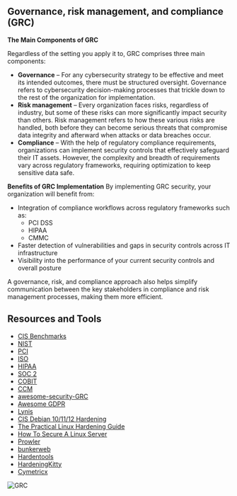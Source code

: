 Governance, risk management, and compliance (GRC)
-------------------------------------------------

**The Main Components of GRC**

Regardless of the setting you apply it to, GRC comprises three main components:

*   **Governance** – For any cybersecurity strategy to be effective and meet its intended outcomes, there must be structured oversight. Governance refers to cybersecurity decision-making processes that trickle down to the rest of the organization for implementation.
*   **Risk management** – Every organization faces risks, regardless of industry, but some of these risks can more significantly impact security than others. Risk management refers to how these various risks are handled, both before they can become serious threats that compromise data integrity and afterward when attacks or data breaches occur.
*   **Compliance** – With the help of regulatory compliance requirements, organizations can implement security controls that effectively safeguard their IT assets. However, the complexity and breadth of requirements vary across regulatory frameworks, requiring optimization to keep sensitive data safe.

**Benefits of GRC Implementation**
By implementing GRC security, your organization will benefit from:
*   Integration of compliance workflows across regulatory frameworks such as:
    *   PCI DSS
    *   HIPAA
    *   CMMC
*   Faster detection of vulnerabilities and gaps in security controls across IT infrastructure
*   Visibility into the performance of your current security controls and overall posture

A governance, risk, and compliance approach also helps simplify communication between the key stakeholders in compliance and risk management processes, making them more efficient.

Resources and Tools
-------------------
- [CIS Benchmarks](https://www.cisecurity.org/cis-benchmarks)
- [NIST](https://www.nist.gov/)
- [PCI](https://www.pcisecuritystandards.org/)
- [ISO](https://www.iso.org/standards.html)
- [HIPAA](https://www.hhs.gov/hipaa/index.html)
- [SOC 2](https://secureframe.com/hub/soc-2/what-is-soc-2)
- [COBIT](https://www.isaca.org/resources/cobit)
- [CCM](https://cloudsecurityalliance.org/research/cloud-controls-matrix)
- [awesome-security-GRC](https://github.com/Arudjreis/awesome-security-GRC)
- [Awesome GDPR](https://github.com/bakke92/awesome-gdpr)
- [Lynis](https://github.com/CISOfy/lynis)
- [CIS Debian 10/11/12 Hardening](https://github.com/ovh/debian-cis)
- [The Practical Linux Hardening Guide](https://github.com/trimstray/the-practical-linux-hardening-guide)
- [How To Secure A Linux Server](https://github.com/imthenachoman/How-To-Secure-A-Linux-Server)
- [Prowler](https://github.com/prowler-cloud/prowler)
- [bunkerweb](https://github.com/bunkerity/bunkerweb)
- [Hardentools](https://github.com/hardentools/hardentools)
- [HardeningKitty](https://github.com/0x6d69636b/windows_hardening)
- [Cymetricx](https://cymetricx.com/)

![GRC](https://github.com/MrM8BRH/MrM8BRH/assets/34133187/26cc6496-a3b9-4928-bc58-3d42920ecbcb)
